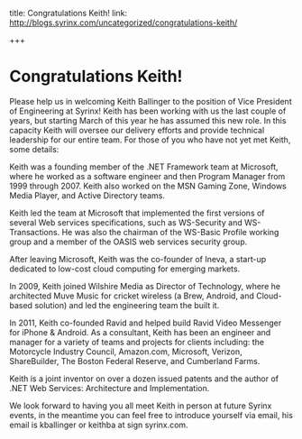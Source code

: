 title: Congratulations Keith!
link: http://blogs.syrinx.com/uncategorized/congratulations-keith/

+++


# Congratulations Keith!

Please help us in welcoming Keith Ballinger to the position of Vice President of Engineering at Syrinx! Keith has been working with us the last couple of years, but starting March of this year he has assumed this new role. In this capacity Keith will oversee our delivery efforts and provide technical leadership for our entire team. For those of you who have not yet met Keith, some details:

Keith was a founding member of the .NET Framework team at Microsoft, where he worked as a software engineer and then Program Manager from 1999 through 2007. Keith also worked on the MSN Gaming Zone, Windows Media Player, and Active Directory teams.

Keith led the team at Microsoft that implemented the first versions of several Web services specifications, such as WS-Security and WS-Transactions. He was also the chairman of the WS-Basic Profile working group and a member of the OASIS web services security group.

After leaving Microsoft, Keith was the co-founder of Ineva, a start-up dedicated to low-cost cloud computing for emerging markets.

In 2009, Keith joined Wilshire Media as Director of Technology, where he architected Muve Music for cricket wireless (a Brew, Android, and Cloud-based solution) and led the engineering team the built it.

In 2011, Keith co-founded Ravid and helped build Ravid Video Messenger for iPhone & Android. As a consultant, Keith has been an engineer and manager for a variety of teams and projects for clients including: the Motorcycle Industry Council, Amazon.com, Microsoft, Verizon, ShareBuilder, The Boston Federal Reserve, and Cumberland Farms.

Keith is a joint inventor on over a dozen issued patents and the author of .NET Web Services: Architecture and Implementation.

We look forward to having you all meet Keith in person at future Syrinx events, in the meantime you can feel free to introduce yourself via email, his email is kballinger or keithba at sign syrinx.com.
